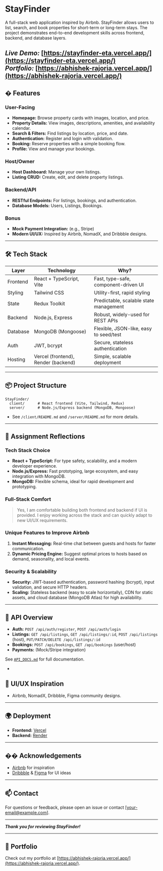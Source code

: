 
# StayFinder

A full-stack web application inspired by Airbnb. StayFinder allows users to list, search, and book properties for short-term or long-term stays. The project demonstrates end-to-end development skills across frontend, backend, and database layers.

*Live Demo:* [https://stayfinder-eta.vercel.app/](https://stayfinder-eta.vercel.app/)  
*Portfolio:* [https://abhishek-rajoria.vercel.app/](https://abhishek-rajoria.vercel.app/)
---

## � Features

### User-Facing
- **Homepage:** Browse property cards with images, location, and price.
- **Property Details:** View images, descriptions, amenities, and availability calendar.
- **Search & Filters:** Find listings by location, price, and date.
- **Authentication:** Register and login with validation.
- **Booking:** Reserve properties with a simple booking flow.
- **Profile:** View and manage your bookings.

### Host/Owner
- **Host Dashboard:** Manage your own listings.
- **Listing CRUD:** Create, edit, and delete property listings.

### Backend/API
- **RESTful Endpoints:** For listings, bookings, and authentication.
- **Database Models:** Users, Listings, Bookings.

### Bonus
- **Mock Payment Integration:** (e.g., Stripe)
- **Modern UI/UX:** Inspired by Airbnb, NomadX, and Dribbble designs.

---

## 🛠️ Tech Stack

| Layer      | Technology                | Why?                                                                 |
|------------|---------------------------|----------------------------------------------------------------------|
| Frontend   | React + TypeScript, Vite  | Fast, type-safe, component-driven UI                                 |
| Styling    | Tailwind CSS              | Utility-first, rapid styling                                         |
| State      | Redux Toolkit             | Predictable, scalable state management                               |
| Backend    | Node.js, Express          | Robust, widely-used for REST APIs                                    |
| Database   | MongoDB (Mongoose)        | Flexible, JSON-like, easy to seed/test                               |
| Auth       | JWT, bcrypt               | Secure, stateless authentication                                     |
| Hosting    | Vercel (frontend), Render (backend) | Simple, scalable deployment                                 |
---

## 📦 Project Structure

```
StayFinder/
  client/      # React frontend (Vite, Tailwind, Redux)
  server/      # Node.js/Express backend (MongoDB, Mongoose)
```

- See `/client/README.md` and `/server/README.md` for more details.

---

## 🧠 Assignment Reflections

### Tech Stack Choice

- **React + TypeScript:** For type safety, scalability, and a modern developer experience.
- **Node.js/Express:** Fast prototyping, large ecosystem, and easy integration with MongoDB.
- **MongoDB:** Flexible schema, ideal for rapid development and prototyping.

### Full-Stack Comfort

> Yes, I am comfortable building both frontend and backend if UI is provided. I enjoy working across the stack and can quickly adapt to new UI/UX requirements.

### Unique Features to Improve Airbnb

1. **Instant Messaging:** Real-time chat between guests and hosts for faster communication.
2. **Dynamic Pricing Engine:** Suggest optimal prices to hosts based on demand, seasonality, and local events.

### Security & Scalability

- **Security:** JWT-based authentication, password hashing (bcrypt), input validation, and secure HTTP headers.
- **Scaling:** Stateless backend (easy to scale horizontally), CDN for static assets, and cloud database (MongoDB Atlas) for high availability.

---

## 📄 API Overview

- **Auth:** `POST /api/auth/register`, `POST /api/auth/login`
- **Listings:** `GET /api/listings`, `GET /api/listings/:id`, `POST /api/listings` (host), `PUT/PATCH/DELETE /api/listings/:id`
- **Bookings:** `POST /api/bookings`, `GET /api/bookings` (user/host)
- **Payments:** (Mock/Stripe integration)

See [`API_DOCS.md`](./API_DOCS.md) for full documentation.

-

## 🎨 UI/UX Inspiration

- Airbnb, NomadX, Dribbble, Figma community designs.

---

## 🌍 Deployment

- **Frontend:** [Vercel](https://vercel.com/)
- **Backend:** [Render](https://render.com/)

---

## �� Acknowledgements

- [Airbnb](https://airbnb.com) for inspiration
- [Dribbble](https://dribbble.com/) & [Figma](https://figma.com/) for UI ideas

---

## 📫 Contact

For questions or feedback, please open an issue or contact [your-email@example.com].

---

**_Thank you for reviewing StayFinder!_**

---

## 🔗 Portfolio

Check out my portfolio at [https://abhishek-rajoria.vercel.app/](https://abhishek-rajoria.vercel.app/).


